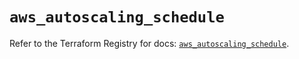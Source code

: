# `aws_autoscaling_schedule`

Refer to the Terraform Registry for docs: [`aws_autoscaling_schedule`](https://registry.terraform.io/providers/hashicorp/aws/5.62.0/docs/resources/autoscaling_schedule).
